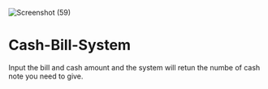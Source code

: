 ![Screenshot (59)](https://user-images.githubusercontent.com/67051067/132982118-bdc0c918-d09d-452e-a3b4-2735c811cacd.png)
# Cash-Bill-System
Input the bill and cash amount and the system will retun the numbe of cash note you need to give.
